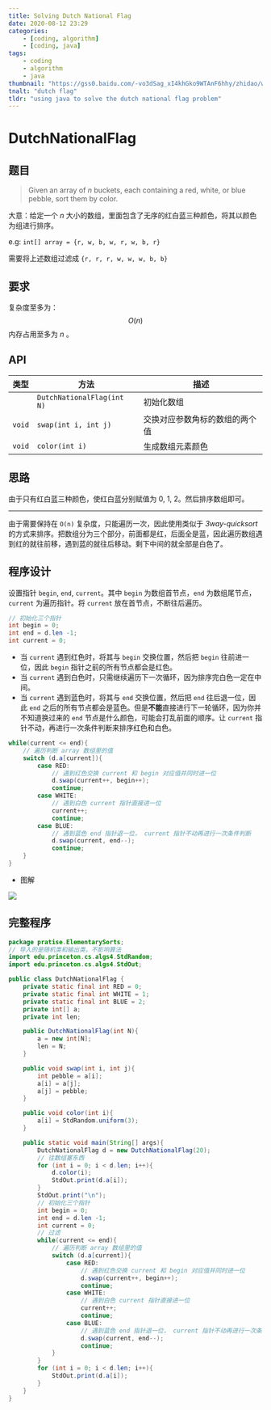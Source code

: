 ```yaml
---
title: Solving Dutch National Flag
date: 2020-08-12 23:29
categories:
	- [coding, algorithm]
	- [coding, java]
tags:
	- coding
	- algorithm
	- java
thumbnail: "https://gss0.baidu.com/-vo3dSag_xI4khGko9WTAnF6hhy/zhidao/wh%3D600%2C800/sign=94eeecbbd5a20cf446c5f6d94639670e/f603918fa0ec08fa9c51789b5cee3d6d55fbdabd.jpg"
tnalt: "dutch flag"
tldr: "using java to solve the dutch national flag problem"
---
```


# DutchNationalFlag

## 题目

> Given an array of *n* buckets, each containing a red, white, or blue pebble, sort them by color.

大意：给定一个 *n* 大小的数组，里面包含了无序的红白蓝三种颜色，将其以颜色为组进行排序。

e.g: `int[] array = {r, w, b, w, r, w, b, r}`

需要将上述数组过滤成 `{r, r, r, w, w, w, b, b}`

## 要求

复杂度至多为：
$$
O(n)
$$
内存占用至多为 *n* 。

## API

| 类型   | 方法                       | 描述                           |
| ------ | -------------------------- | ------------------------------ |
|        | `DutchNationalFlag(int N)` | 初始化数组                     |
| `void` | `swap(int i, int j)`       | 交换对应参数角标的数组的两个值 |
| `void` | `color(int i)`             | 生成数组元素颜色               |

## 思路

由于只有红白蓝三种颜色，使红白蓝分别赋值为 0, 1, 2。然后排序数组即可。

---

由于需要保持在 `O(n)` 复杂度，只能遍历一次，因此使用类似于 *3way-quicksort* 的方式来排序。把数组分为三个部分，前面都是红，后面全是蓝，因此遍历数组遇到红的就往前移，遇到蓝的就往后移动。剩下中间的就全部是白色了。

## 程序设计

设置指针 `begin`, `end`, `current`。其中 `begin` 为数组首节点，`end` 为数组尾节点，`current` 为遍历指针。将 `current` 放在首节点，不断往后遍历。

```java
// 初始化三个指针
int begin = 0;
int end = d.len -1;
int current = 0;
```

- 当 `current` 遇到红色时，将其与 `begin` 交换位置，然后把 `begin`  往前进一位，因此 `begin` 指针之前的所有节点都会是红色。
- 当 `current` 遇到白色时，只需继续遍历下一次循环，因为排序完白色一定在中间。
- 当 `current` 遇到蓝色时，将其与 `end` 交换位置，然后把 `end`  往后退一位，因此 `end` 之后的所有节点都会是蓝色。但是**不能**直接进行下一轮循环，因为你并不知道换过来的 `end` 节点是什么颜色，可能会打乱前面的顺序。让 `current` 指针不动，再进行一次条件判断来排序红色和白色。

```java
while(current <= end){
    // 遍历判断 array 数组里的值
    switch (d.a[current]){
        case RED:
            // 遇到红色交换 current 和 begin 对应值并同时进一位
            d.swap(current++, begin++);
            continue;
        case WHITE:
            // 遇到白色 current 指针直接进一位
            current++;
            continue;
        case BLUE:
            // 遇到蓝色 end 指针退一位， current 指针不动再进行一次条件判断
            d.swap(current, end--);
            continue;
    }
}
```

- 图解

![](http://lh4.ggpht.com/_VYXCTGdavk8/TWctp9wB7uI/AAAAAAAAAEI/2D9HvA9pGno/[UNSET].jpg)

## 完整程序

```JAVA
package pratise.ElementarySorts;
// 导入的是随机类和输出类，不影响算法
import edu.princeton.cs.algs4.StdRandom;
import edu.princeton.cs.algs4.StdOut;

public class DutchNationalFlag {
    private static final int RED = 0;
    private static final int WHITE = 1;
    private static final int BLUE = 2;
    private int[] a;
    private int len;

    public DutchNationalFlag(int N){
        a = new int[N];
        len = N;
    }

    public void swap(int i, int j){
        int pebble = a[i];
        a[i] = a[j];
        a[j] = pebble;
    }

    public void color(int i){
        a[i] = StdRandom.uniform(3);
    }

    public static void main(String[] args){
        DutchNationalFlag d = new DutchNationalFlag(20);
        // 往数组塞东西
        for (int i = 0; i < d.len; i++){
            d.color(i);
            StdOut.print(d.a[i]);
        }
        StdOut.print("\n");
        // 初始化三个指针
        int begin = 0;
        int end = d.len -1;
        int current = 0;
        // 过滤
        while(current <= end){
            // 遍历判断 array 数组里的值
            switch (d.a[current]){
                case RED:
                    // 遇到红色交换 current 和 begin 对应值并同时进一位
                    d.swap(current++, begin++);
                    continue;
                case WHITE:
                    // 遇到白色 current 指针直接进一位
                    current++;
                    continue;
                case BLUE:
                    // 遇到蓝色 end 指针退一位， current 指针不动再进行一次条件判断
                    d.swap(current, end--);
                    continue;
            }
        }
        for (int i = 0; i < d.len; i++){
            StdOut.print(d.a[i]);
        }
    }
}
```

